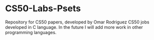 # CS50-Labs-Psets
Repository for CS50 papers, developed by Omar Rodriguez
CS50 jobs developed in C language.
In the future I will add more work in other programming languages.
